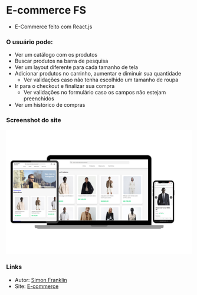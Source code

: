 # E-commerce FS
- E-Commerce feito com React.js

### O usuário pode:

- Ver um catálogo com os produtos
- Buscar produtos na barra de pesquisa
- Ver um layout diferente para cada tamanho de tela
- Adicionar produtos no carrinho, aumentar e diminuir sua quantidade
    - Ver validações caso não tenha escolhido um tamanho de roupa
- Ir para o checkout e finalizar sua compra
    - Ver validações no formulário caso os campos não estejam preenchidos
- Ver um histórico de compras

### Screenshot do site

![Screenshot](/src/assets/img/screenshot-fs-store.png)

### Links

- Autor: [Simon Franklin](https://github.com/simonfranklin1)
- Site: [E-commerce](https://franklin-store.vercel.app/)
